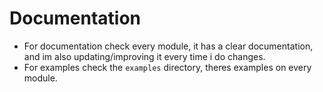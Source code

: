 # Documentation

- For documentation check every module, it has a clear documentation, and im also updating/improving it every time i do changes.
- For examples check the `examples` directory, theres examples on every module.
